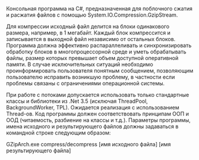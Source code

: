 Консольная программа на C#, предназначенная для поблочного сжатия и расжатия файлов с помощью System.IO.Compression.GzipStream.

Для компрессии исходный файл делится на блоки одинакового размера, например, в 1 мегабайт. Каждый блок компрессится и записывается в выходной файл независимо от остальных блоков. Программа должна эффективно распараллеливать и синхронизировать обработку блоков в многопроцессорной среде и уметь обрабатывать файлы, размер которых превышает объем доступной оперативной памяти. В случае исключительных ситуаций необходимо проинформировать пользователя понятным сообщением, позволяющим пользователю исправить возникшую проблему, в частности если проблемы связаны с ограничениями операционной системы.

При работе с потоками допускается использовать только стандартные классы и библиотеки из .Net 3.5 (исключая ThreadPool, BackgroundWorker, TPL). Ожидается реализация с использованием Thread-ов. Код программы должен соответствовать принципам ООП и ООД (читаемость, разбиение на классы и т.д.). Параметры программы, имена исходного и результирующего файлов должны задаваться в командной строке следующим образом:

GZipArch.exe compress/decompress [имя исходного файла] [имя результирующего файла]
